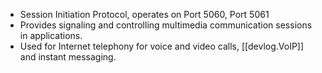 
- Session Initiation Protocol, operates on Port 5060, Port 5061
- Provides signaling and controlling multimedia communication sessions in applications.
- Used for Internet telephony for voice and video calls, [[devlog.VoIP]] and instant messaging.
